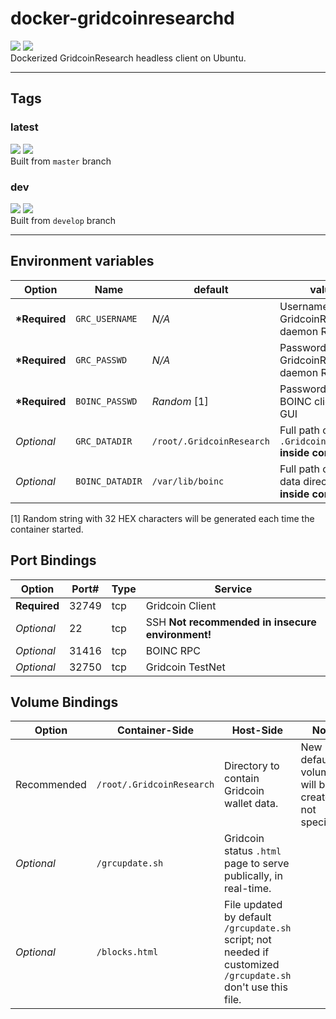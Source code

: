 # docker-gridcoinresearchd
[![](https://img.shields.io/docker/pulls/hdavid0510/gridcoinresearch-client-daemon?style=flat-square)](https://hub.docker.com/r/hdavid0510/gridcoinresearch-client-daemon) [![](https://img.shields.io/github/issues/hdavid0510/docker-gridcoinresearchd?style=flat-square)](https://github.com/hdavid0510/docker-gridcoinresearchd/issues)   
Dockerized GridcoinResearch headless client on Ubuntu.


---
## Tags

### latest
[![](https://img.shields.io/docker/v/hdavid0510/gridcoinresearch-client-daemon/latest?style=flat-square)]() [![](https://img.shields.io/docker/image-size/hdavid0510/gridcoinresearch-client-daemon/latest?style=flat-square)]()  
Built from `master` branch

### dev
[![](https://img.shields.io/docker/v/hdavid0510/gridcoinresearch-client-daemon/dev?style=flat-square)]() [![](https://img.shields.io/docker/image-size/hdavid0510/gridcoinresearch-client-daemon/dev?style=flat-square)]()  
Built from `develop` branch


---
## Environment variables
| Option | Name | default | value |
| ------ | ---- | ------- | ----- |
|__*Required__|`GRC_USERNAME`	|_N/A_	|Username for GridcoinResearch daemon RPC	|
|__*Required__|`GRC_PASSWD`	|_N/A_	|Password for GridcoinResearch daemon RPC	|
|__*Required__|`BOINC_PASSWD`	|_Random_ [1]	|Password for BOINC client RPC GUI	|
|_Optional_|`GRC_DATADIR`	|`/root/.GridcoinResearch`	|Full path of `.GridcoinResearch` __inside container__	|
|_Optional_|`BOINC_DATADIR`|`/var/lib/boinc`	|Full path of BOINC data directory __inside container__	|

[1] Random string with 32 HEX characters will be generated each time the container started.  


## Port Bindings
| Option | Port# | Type | Service |
| ------ | ----- | ---- | ------- |
|__Required__|32749|tcp| Gridcoin Client|
|_Optional_|22|tcp|SSH __Not recommended in insecure environment!__|
|_Optional_|31416|tcp| BOINC RPC|
|_Optional_|32750|tcp| Gridcoin TestNet|


## Volume Bindings
| Option | Container-Side | Host-Side | Note |
| ------ | ------------ | ------- | ---- |
|Recommended| `/root/.GridcoinResearch` | Directory to contain Gridcoin wallet data. | New default volume will be created if not specified. |
|_Optional_| `/grcupdate.sh` | Gridcoin status `.html` page to serve publically, in real-time. | |
|_Optional_| `/blocks.html` | File updated by default `/grcupdate.sh` script; not needed if customized `/grcupdate.sh` don't use this file. | |
